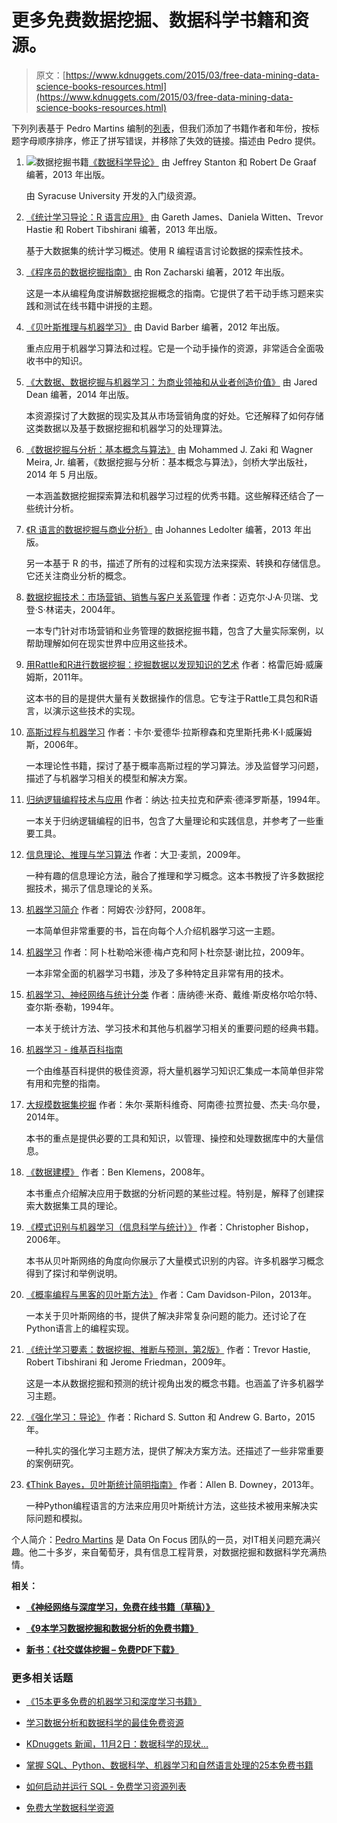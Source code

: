 # 更多免费数据挖掘、数据科学书籍和资源。

> 原文：[https://www.kdnuggets.com/2015/03/free-data-mining-data-science-books-resources.html](https://www.kdnuggets.com/2015/03/free-data-mining-data-science-books-resources.html)

下列列表基于 Pedro Martins 编制的[列表](http://www.dataonfocus.com/21-free-data-mining-books/)，但我们添加了书籍作者和年份，按标题字母顺序排序，修正了拼写错误，并移除了失效的链接。描述由 Pedro 提供。

1.  ![数据挖掘书籍](../Images/3e4982074aaa5b4dae23511773f46c77.png)[《数据科学导论》](https://docs.google.com/file/d/0B6iefdnF22XQeVZDSkxjZ0Z5VUE/edit?pli=1) 由 Jeffrey Stanton 和 Robert De Graaf 编著，2013 年出版。

    由 Syracuse University 开发的入门级资源。

1.  [《统计学习导论：R 语言应用》](http://www-bcf.usc.edu/~gareth/ISL/ISLR%20Fourth%20Printing.pdf) 由 Gareth James、Daniela Witten、Trevor Hastie 和 Robert Tibshirani 编著，2013 年出版。

    基于大数据集的统计学习概述。使用 R 编程语言讨论数据的探索性技术。

1.  [《程序员的数据挖掘指南》](http://guidetodatamining.com/) 由 Ron Zacharski 编著，2012 年出版。

    这是一本从编程角度讲解数据挖掘概念的指南。它提供了若干动手练习题来实践和测试在线书籍中讲授的主题。

1.  [《贝叶斯推理与机器学习》](http://web4.cs.ucl.ac.uk/staff/D.Barber/pmwiki/pmwiki.php?n=Brml.HomePage) 由 David Barber 编著，2012 年出版。

    重点应用于机器学习算法和过程。它是一个动手操作的资源，非常适合全面吸收书中的知识。

1.  [《大数据、数据挖掘与机器学习：为商业领袖和从业者创造价值》](http://andishco.net/wp-content/uploads/2014/11/Andish-System-Academy_Big-Data-Data-Mining-and-Machine-Learning.pdf) 由 Jared Dean 编著，2014 年出版。

    本资源探讨了大数据的现实及其从市场营销角度的好处。它还解释了如何存储这类数据以及基于数据挖掘和机器学习的处理算法。

1.  [《数据挖掘与分析：基本概念与算法》](http://www.dataminingbook.info/pmwiki.php/Main/BookDownload) 由 Mohammed J. Zaki 和 Wagner Meira, Jr. 编著，《数据挖掘与分析：基本概念与算法》，剑桥大学出版社，2014 年 5 月出版。

    一本涵盖数据挖掘探索算法和机器学习过程的优秀书籍。这些解释还结合了一些统计分析。

1.  [《R 语言的数据挖掘与商业分析》](http://www.nataraz.in/data/ebook/hadoop/Data_Mining_and_Business_Analytics_with_R__Johannes_Ledolter.pdf) 由 Johannes Ledolter 编著，2013 年出版。

    另一本基于 R 的书，描述了所有的过程和实现方法来探索、转换和存储信息。它还关注商业分析的概念。

1.  [数据挖掘技术：市场营销、销售与客户关系管理](http://www.ru.lv/~peter/zinatne/ebooks/Wiley%20-%20Data.Mining.Techniques.for.Marketing.Sales.and.Customer.Support.%282004%29,.2Ed.pdf) 作者：迈克尔·J·A·贝瑞、戈登·S·林诺夫，2004年。

    一本专门针对市场营销和业务管理的数据挖掘书籍，包含了大量实际案例，以帮助理解如何在现实世界中应用这些技术。

1.  [用Rattle和R进行数据挖掘：挖掘数据以发现知识的艺术](http://mineriaddatos.wikispaces.com/file/view/Data+Mining+With+Rattle+and+R_+The+Art+of+Excavating+Data+for+Knowledge+Discovery+-+Graham+Williams.pdf) 作者：格雷厄姆·威廉姆斯，2011年。

    这本书的目的是提供大量有关数据操作的信息。它专注于Rattle工具包和R语言，以演示这些技术的实现。

1.  [高斯过程与机器学习](http://www.gaussianprocess.org/gpml/chapters/RW.pdf) 作者：卡尔·爱德华·拉斯穆森和克里斯托弗·K·I·威廉姆斯，2006年。

    一本理论性书籍，探讨了基于概率高斯过程的学习算法。涉及监督学习问题，描述了与机器学习相关的模型和解决方案。

1.  [归纳逻辑编程技术与应用](http://www-ai.ijs.si/SasoDzeroski/ILPBook/) 作者：纳达·拉夫拉克和萨索·德泽罗斯基，1994年。

    一本关于归纳逻辑编程的旧书，包含了大量理论和实践信息，并参考了一些重要工具。

1.  [信息理论、推理与学习算法](http://www.inference.phy.cam.ac.uk/mackay/itprnn/book.html) 作者：大卫·麦凯，2009年。

    一种有趣的信息理论方法，融合了推理和学习概念。这本书教授了许多数据挖掘技术，揭示了信息理论的关系。

1.  [机器学习简介](http://arxiv.org/pdf/0904.3664.pdf) 作者：阿姆农·沙舒阿，2008年。

    一本简单但非常重要的书，旨在向每个人介绍机器学习这一主题。

1.  [机器学习](http://www.intechopen.com/books/machine_learning) 作者：阿卜杜勒哈米德·梅卢克和阿卜杜奈瑟·谢比拉，2009年。

    一本非常全面的机器学习书籍，涉及了多种特定且非常有用的技术。

1.  [机器学习、神经网络与统计分类](http://www1.maths.leeds.ac.uk/~charles/statlog/) 作者：唐纳德·米奇、戴维·斯皮格尔哈尔特、查尔斯·泰勒，1994年。

    一本关于统计方法、学习技术和其他与机器学习相关的重要问题的经典书籍。

1.  [机器学习 - 维基百科指南](https://en.wikipedia.org/wiki/Book:Machine_Learning_%E2%80%93_The_Complete_Guide)

    一个由维基百科提供的极佳资源，将大量机器学习知识汇集成一本简单但非常有用和完整的指南。

1.  [大规模数据集挖掘](http://www.mmds.org/) 作者：朱尔·莱斯科维奇、阿南德·拉贾拉曼、杰夫·乌尔曼，2014年。

    本书的重点是提供必要的工具和知识，以管理、操控和处理数据库中的大量信息。

1.  [《数据建模》](http://modelingwithdata.org/about_the_book.html) 作者：Ben Klemens，2008年。

    本书重点介绍解决应用于数据的分析问题的某些过程。特别是，解释了创建探索大数据集工具的理论。

1.  [《模式识别与机器学习（信息科学与统计）》](http://www.rmki.kfki.hu/~banmi/elte/Bishop%20-%20Pattern%20Recognition%20and%20Machine%20Learning.pdf) 作者：Christopher Bishop，2006年。

    本书从贝叶斯网络的角度向你展示了大量模式识别的内容。许多机器学习概念得到了探讨和举例说明。

1.  [《概率编程与黑客的贝叶斯方法》](http://camdavidsonpilon.github.io/Probabilistic-Programming-and-Bayesian-Methods-for-Hackers/) 作者：Cam Davidson-Pilon，2013年。

    一本关于贝叶斯网络的书，提供了解决非常复杂问题的能力。还讨论了在Python语言上的编程实现。

1.  [《统计学习要素：数据挖掘、推断与预测，第2版》](http://web.stanford.edu/~hastie/local.ftp/Springer/OLD/ESLII_print4.pdf) 作者：Trevor Hastie, Robert Tibshirani 和 Jerome Friedman，2009年。

    这是一本从数据挖掘和预测的统计视角出发的概念书籍。也涵盖了许多机器学习主题。

1.  [《强化学习：导论》](http://www.cse.wustl.edu/~kilian/introductions/reinforcement_learning.pdf) 作者：Richard S. Sutton 和 Andrew G. Barto，2015年。

    一种扎实的强化学习主题方法，提供了解决方案方法。还描述了一些非常重要的案例研究。

1.  [《Think Bayes，贝叶斯统计简明指南》](http://greenteapress.com/thinkbayes/) 作者：Allen B. Downey，2013年。

    一种Python编程语言的方法来应用贝叶斯统计方法，这些技术被用来解决实际问题和模拟。

个人简介：[Pedro Martins](http://www.dataonfocus.com/about/) 是 Data On Focus 团队的一员，对IT相关问题充满兴趣。他二十多岁，来自葡萄牙，具有信息工程背景，对数据挖掘和数据科学充满热情。

**相关：**

+   [**《神经网络与深度学习，免费在线书籍（草稿）》**](/2014/09/neural-networks-deep-learning-free-online-book.html)

+   [**《9本学习数据挖掘和数据分析的免费书籍》**](/2014/04/9-free-books-learning-data-mining-data-analysis.html)

+   [**新书：《社交媒体挖掘 – 免费PDF下载》**](/2014/04/book-social-media-mining-free-download.html)

### 更多相关话题

+   [《15本更多免费的机器学习和深度学习书籍》](https://www.kdnuggets.com/2022/11/15-free-machine-learning-deep-learning-books.html)

+   [学习数据分析和数据科学的最佳免费资源](https://www.kdnuggets.com/2024/03/365datascience-best-free-resources-learn-data-analysis-data-science)

+   [KDnuggets 新闻，11月2日：数据科学的现状…](https://www.kdnuggets.com/2022/n43.html)

+   [掌握 SQL、Python、数据科学、机器学习和自然语言处理的25本免费书籍](https://www.kdnuggets.com/25-free-books-to-master-sql-python-data-science-machine-learning-and-natural-language-processing)

+   [如何启动并运行 SQL - 免费学习资源列表](https://www.kdnuggets.com/2022/10/get-running-sql-list-free-learning-resources.html)

+   [免费大学数据科学资源](https://www.kdnuggets.com/2022/05/free-university-data-science-resources.html)
